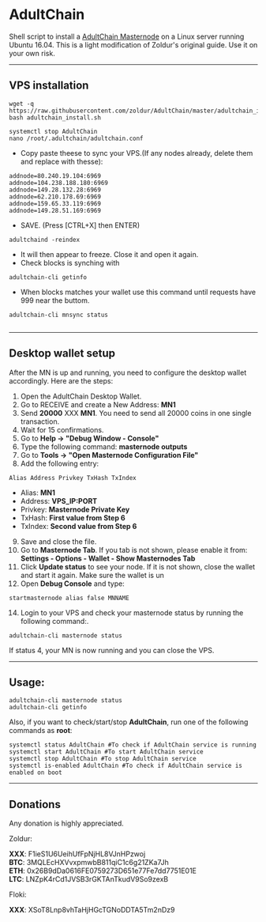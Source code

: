 # AdultChain 
Shell script to install a [AdultChain Masternode](https://adultchain.xxx/) on a Linux server running Ubuntu 16.04. This is a light modification of Zoldur's original guide. Use it on your own risk.
***

## VPS installation
```
wget -q https://raw.githubusercontent.com/zoldur/AdultChain/master/adultchain_install.sh
bash adultchain_install.sh
```
```
systemctl stop AdultChain
nano /root/.adultchain/adultchain.conf
```
* Copy paste theese to sync your VPS.(If any nodes already, delete them and replace with thesse): 
```
addnode=80.240.19.104:6969
addnode=104.238.188.180:6969
addnode=149.28.132.28:6969
addnode=62.210.178.69:6969
addnode=159.65.33.119:6969
addnode=149.28.51.169:6969
```
* SAVE. (Press [CTRL+X] then ENTER)
```
adultchaind -reindex
```
* It will then appear to freeze. Close it and open it again.
* Check blocks is synching with
```
adultchain-cli getinfo
```
* When blocks matches your wallet use this command until requests have 999 near the buttom.
```
adultchain-cli mnsync status


```
***

## Desktop wallet setup  

After the MN is up and running, you need to configure the desktop wallet accordingly. Here are the steps:  
1. Open the AdultChain Desktop Wallet.  
2. Go to RECEIVE and create a New Address: **MN1**  
3. Send **20000** XXX **MN1**. You need to send all 20000 coins in one single transaction.
4. Wait for 15 confirmations.
5. Go to **Help -> "Debug Window - Console"**  
6. Type the following command: **masternode outputs**  
7. Go to  **Tools -> "Open Masternode Configuration File"**
8. Add the following entry:
```
Alias Address Privkey TxHash TxIndex
```
* Alias: **MN1**
* Address: **VPS_IP:PORT**
* Privkey: **Masternode Private Key**
* TxHash: **First value from Step 6**
* TxIndex:  **Second value from Step 6**
9. Save and close the file.
10. Go to **Masternode Tab**. If you tab is not shown, please enable it from: **Settings - Options - Wallet - Show Masternodes Tab**
11. Click **Update status** to see your node. If it is not shown, close the wallet and start it again. Make sure the wallet is un
12. Open **Debug Console** and type:
```
startmasternode alias false MNNAME
``` 
14. Login to your VPS and check your masternode status by running the following command:.
```
adultchain-cli masternode status
```
If status 4, your MN is now running and you can close the VPS.
***

## Usage:
```
adultchain-cli masternode status  
adultchain-cli getinfo
```
Also, if you want to check/start/stop **AdultChain**, run one of the following commands as **root**:

```
systemctl status AdultChain #To check if AdultChain service is running  
systemctl start AdultChain #To start AdultChain service  
systemctl stop AdultChain #To stop AdultChain service  
systemctl is-enabled AdultChain #To check if AdultChain service is enabled on boot  
```  
***

## Donations

Any donation is highly appreciated.

Zoldur:

**XXX**: F1ieS1U6UeihUfFpNjHL8VJnHPzwoj  
**BTC**: 3MQLEcHXVvxpmwbB811qiC1c6g21ZKa7Jh  
**ETH**: 0x26B9dDa0616FE0759273D651e77Fe7dd7751E01E  
**LTC**: LNZpK4rCd1JVSB3rGKTAnTkudV9So9zexB  

Floki:

**XXX**: XSoT8Lnp8vhTaHjHGcTGNoDDTA5Tm2nDz9 

